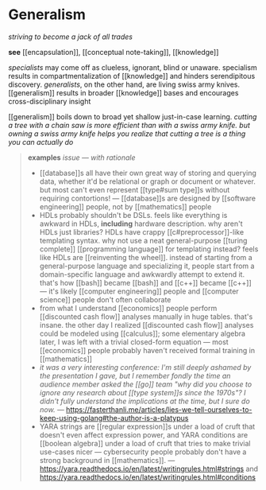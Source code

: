 # Generalism

_striving to become a jack of all trades_

**see** [[encapsulation]], [[conceptual note-taking]], [[knowledge]]

_specialists_ may come off as clueless, ignorant, blind or unaware. specialism results in compartmentalization of [[knowledge]] and hinders serendipitous discovery. _generalists_, on the other hand, are living swiss army knives. [[generalism]] results in broader [[knowledge]] bases and encourages cross-disciplinary insight

[[generalism]] boils down to broad yet shallow just-in-case learning. _cutting a tree with a chain saw is more efficient than with a swiss army knife. but owning a swiss army knife helps you realize that cutting a tree is a thing you can actually do_

> **examples** _issue &mdash; with rationale_
>
> - [[database]]s all have their own great way of storing and querying data, whether it'd be relational or graph or document or whatever. but most can't even represent [[type#sum type]]s without requiring contortions! &mdash; [[database]]s are designed by [[software engineering]] people, not by [[mathematics]] people
> - HDLs probably shouldn't be DSLs. feels like everything is awkward in HDLs, **including** hardware description. why aren't HDLs just libraries? HDLs have crappy [[c#preprocessor]]-like templating syntax. why not use a neat general-purpose [[turing complete]] [[programming language]] for templating instead? feels like HDLs are [[reinventing the wheel]]. instead of starting from a general-purpose language and specializing it, people start from a domain-specific language and awkwardly attempt to extend it. that's how [[bash]] became [[bash]] and [[c++]] became [[c++]] &mdash; it's likely [[computer engineering]] people and [[computer science]] people don't often collaborate
> - from what I understand [[economics]] people perform [[discounted cash flow]] analyses manually in huge tables. that's insane. the other day I realized [[discounted cash flow]] analyses could be modeled using [[calculus]]; some elementary algebra later, I was left with a trivial closed-form equation &mdash; most [[economics]] people probably haven't received formal training in [[mathematics]]
> - _it was a very interesting conference: I'm still deeply ashamed by the presentation I gave, but I remember fondly the time an audience member asked the [[go]] team "why did you choose to ignore any research about [[type system]]s since the 1970s"? I didn't fully understand the implications at the time, but I sure do now._ &mdash; <https://fasterthanli.me/articles/lies-we-tell-ourselves-to-keep-using-golang#the-author-is-a-platypus>
> - YARA strings are [[regular expression]]s under a load of cruft that doesn't even affect expression power, and YARA conditions are [[boolean algebra]] under a load of cruft that tries to make trivial use-cases nicer &mdash; cybersecurity people probably don't have a strong background in [[mathematics]]. &mdash; <https://yara.readthedocs.io/en/latest/writingrules.html#strings> and <https://yara.readthedocs.io/en/latest/writingrules.html#conditions>
